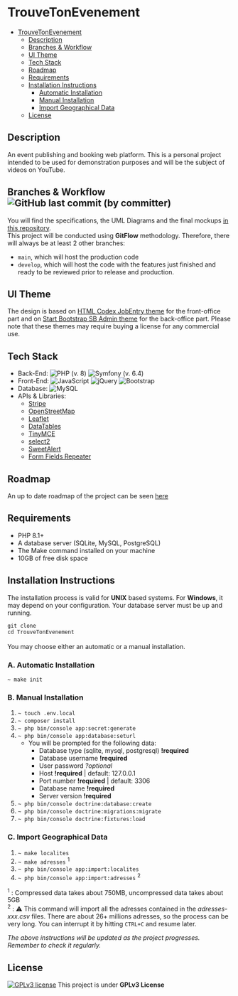 # TrouveTonEvenement

- [TrouveTonEvenement](#trouvetonevenement)
  - [Description](#description)
  - [Branches \& Workflow ](#branches--workflow-)
  - [UI Theme](#ui-theme)
  - [Tech Stack](#tech-stack)
  - [Roadmap](#roadmap)
  - [Requirements](#requirements)
  - [Installation Instructions](#installation-instructions)
    - [Automatic Installation](#a-automatic-installation)
    - [Manual Installation](#b-manual-installation)
    - [Import Geographical Data](#c-import-geographical-data)
  - [License](#license)


## Description
An event publishing and booking web platform. This is a personal project intended to be used for demonstration purposes and will be the subject of videos on YouTube.

## Branches & Workflow ![GitHub last commit (by committer)](https://img.shields.io/github/last-commit/DamienVassart/TrouveTonEvenement)
You will find the specifications, the UML Diagrams and the final mockups [in this repository](https://github.com/DamienVassart/tte-preprod).\
This project will be conducted using **GitFlow** methodology. Therefore, there will always be at least 2 other branches:
- `main`, which will host the production code
- `develop`, which will host the code with the features just finished and ready to be reviewed prior to release and production.

## UI Theme
The design is based on [HTML Codex JobEntry theme](https://htmlcodex.com/job-portal-website-template/) for the front-office part and on [Start Bootstrap SB Admin theme](https://startbootstrap.com/template/sb-admin) for the back-office part. Please note that these themes may require buying a license for any commercial use.

## Tech Stack
- Back-End: ![PHP](https://img.shields.io/badge/php-%23777BB4.svg?style=for-the-badge&logo=php&logoColor=white) (v. 8) ![Symfony](https://img.shields.io/badge/symfony-%23000000.svg?style=for-the-badge&logo=symfony&logoColor=white) (v. 6.4)
- Front-End: ![JavaScript](https://img.shields.io/badge/javascript-%23323330.svg?style=for-the-badge&logo=javascript&logoColor=%23F7DF1E) ![jQuery](https://img.shields.io/badge/jquery-%230769AD.svg?style=for-the-badge&logo=jquery&logoColor=white) ![Bootstrap](https://img.shields.io/badge/bootstrap-%238511FA.svg?style=for-the-badge&logo=bootstrap&logoColor=white)
- Database: ![MySQL](https://img.shields.io/badge/mysql-%2300f.svg?style=for-the-badge&logo=mysql&logoColor=white)
- APIs & Libraries:
  - [Stripe](https://stripe.com/fr)
  - [OpenStreetMap](https://www.openstreetmap.org/)
  - [Leaflet](https://leafletjs.com/)
  - [DataTables](https://datatables.net/)
  - [TinyMCE](https://www.tiny.cloud/)
  - [select2](https://select2.org/)
  - [SweetAlert](https://sweetalert2.github.io/)
  - [Form Fields Repeater](https://www.jqueryscript.net/form/Form-Fields-Repeater.html)

## Roadmap
An up to date roadmap of the project can be seen [here](https://view.monday.com/1360435266-fc2bcf8205a4fba9938ea7d39d15d930?r=euc1)

## Requirements
- PHP 8.1+
- A database server (SQLite, MySQL, PostgreSQL)
- The Make command installed on your machine
- 10GB of free disk space

## Installation Instructions
The installation process is valid for **UNIX** based systems. For **Windows**, it may depend on your configuration.
Your database server must be up and running.

`git clone`\
`cd TrouveTonEvenement`\
\
You may choose either an automatic or a manual installation.

### A. Automatic Installation
`~ make init`

### B. Manual Installation
1. `~ touch .env.local`
2. `~ composer install`
3. `~ php bin/console app:secret:generate`
4. `~ php bin/console app:database:seturl`
   - You will be prompted for the following data:
     - Database type (sqlite, mysql, postgresql) **!required**
     - Database username **!required**
     - User password *?optional*
     - Host **!required** | default: 127.0.0.1
     - Port number **!required** | default: 3306
     - Database name **!required**
     - Server version **!required**
5. `~ php bin/console doctrine:database:create`
6. `~ php bin/console doctrine:migrations:migrate`
7. `~ php bin/console doctrine:fixtures:load`

### C. Import Geographical Data
1. `~ make localites`
2. `~ make adresses` <sup>1</sup>
3. `~ php bin/console app:import:localites`
4. `~ php bin/console app:import:adresses` <sup>2</sup>

<sup>1</sup> : Compressed data takes about 750MB, uncompressed data takes about 5GB\
<sup>2</sup> : ⚠️ This command will import all the adresses contained in the *adresses-xxx.csv* files. There are about 26+ millions adresses, so the process can be very long. You can interrupt it by hitting `CTRL+C` and resume later.

*The above instructions will be updated as the project progresses. Remember to check it regularly.*

## License
[![GPLv3 license](https://img.shields.io/badge/License-GPLv3-blue.svg)](http://perso.crans.org/besson/LICENSE.html) This project is under **GPLv3 License**